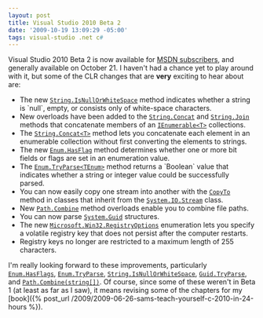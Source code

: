 ```yaml
---
layout: post
title: Visual Studio 2010 Beta 2
date: '2009-10-19 13:09:29 -05:00'
tags: visual-studio .net c#
---
```


Visual Studio 2010 Beta 2 is now available for [MSDN subscribers](http://msdn.microsoft.com/en-us/vstudio/dd582936.aspx), and generally available on October 21. I haven't had a chance yet to play around with it, but some of the CLR changes that are **very** exciting to hear about are:

* The new [`String.IsNullOrWhiteSpace`](http://msdn.microsoft.com/en-us/library/system.string.isnullorwhitespace(VS.100).aspx) method indicates whether a string is `null`, empty, or consists only of white-space characters. 
* New overloads have been added to the [`String.Concat`](http://msdn.microsoft.com/en-us/library/system.string.concat(VS.100).aspx) and [`String.Join`](http://msdn.microsoft.com/en-us/library/system.string.join(VS.100).aspx) methods that concatenate members of an [`IEnumerable<T>`](http://msdn.microsoft.com/en-us/library/9eekhta0(VS.100).aspx) collections.
* The [`String.Concat<T>`](http://msdn.microsoft.com/en-us/library/dd991828(VS.100).aspx) method lets you concatenate each element in an enumerable collection without first converting the elements to strings.
* The new [`Enum.HasFlag`](http://msdn.microsoft.com/en-us/library/system.enum.hasflag(VS.100).aspx) method determines whether one or more bit fields or flags are set in an enumeration value. 
* The [`Enum.TryParse<TEnum>`](http://msdn.microsoft.com/en-us/library/dd991876(VS.100).aspx) method returns a `Boolean` value that indicates whether a string or integer value could be successfully parsed.
* You can now easily copy one stream into another with the [`CopyTo`](http://msdn.microsoft.com/en-us/library/system.io.stream.copyto(VS.100).aspx) method in classes that inherit from the [`System.IO.Stream`](http://msdn.microsoft.com/en-us/library/system.io.stream(VS.100).aspx) class.
* New [`Path.Combine`](http://msdn.microsoft.com/en-us/library/system.io.path.combine(VS.100).aspx) method overloads enable you to combine file paths.
* You can now parse [`System.Guid`](http://msdn.microsoft.com/en-us/library/system.guid(VS.100).aspx) structures. 
* The new [`Microsoft.Win32.RegistryOptions`](http://msdn.microsoft.com/en-us/library/microsoft.win32.registryoptions(VS.100).aspx) enumeration lets you specify a volatile registry key that does not persist after the computer restarts.
* Registry keys no longer are restricted to a maximum length of 255 characters.  

I'm really looking forward to these improvements, particularly [`Enum.HasFlags`](http://msdn.microsoft.com/en-us/library/system.enum.hasflag(VS.100).aspx), [`Enum.TryParse`](http://msdn.microsoft.com/en-us/library/dd991876(VS.100).aspx), [`String.IsNullOrWhiteSpace`](http://msdn.microsoft.com/en-us/library/system.string.isnullorwhitespace(VS.100).aspx), [`Guid.TryParse`](http://msdn.microsoft.com/en-us/library/system.guid.tryparse(VS.100).aspx), and [`Path.Combine(string[])`](http://msdn.microsoft.com/en-us/library/dd991142(VS.100).aspx). Of course, since some of these weren't in Beta 1 (at least as far as I saw), it means revising some of the chapters for my [book]({% post_url /2009/2009-06-26-sams-teach-yourself-c-2010-in-24-hours %}).
